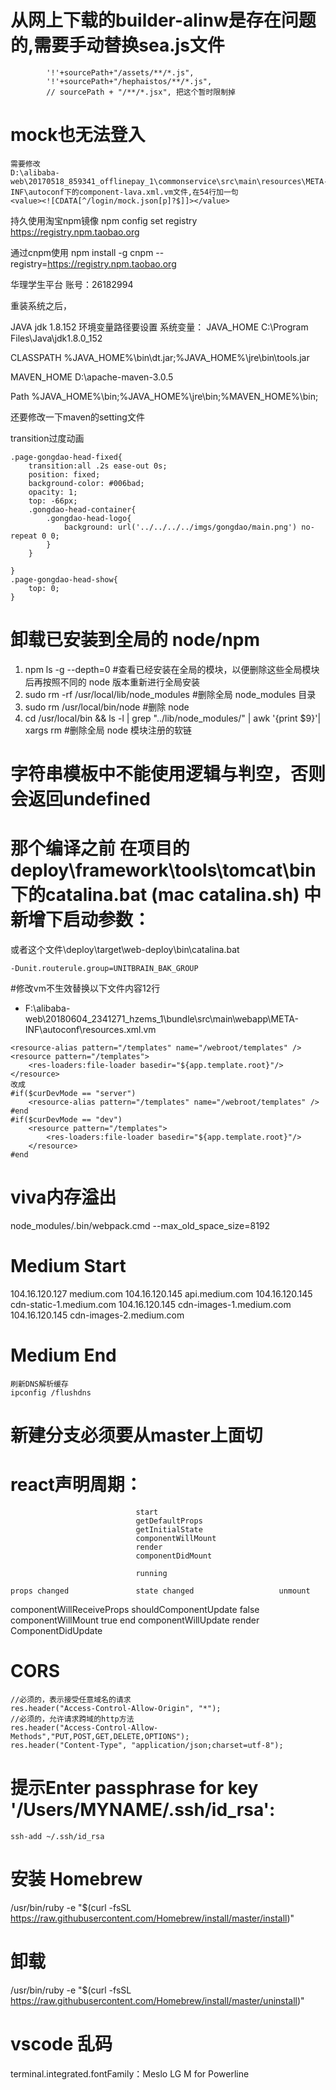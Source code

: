 
# 从网上下载的builder-alinw是存在问题的,需要手动替换sea.js文件
```
        '!'+sourcePath+"/assets/**/*.js",
        '!'+sourcePath+"/hephaistos/**/*.js",
        // sourcePath + "/**/*.jsx", 把这个暂时限制掉
```

# mock也无法登入
```
需要修改
D:\alibaba-web\20170518_859341_offlinepay_1\commonservice\src\main\resources\META-INF\autoconf下的component-lava.xml.vm文件,在54行加一句
<value><![CDATA[^/login/mock.json[p]?$]]></value>
```


持久使用淘宝npm镜像
npm config set registry https://registry.npm.taobao.org

通过cnpm使用
npm install -g cnpm --registry=https://registry.npm.taobao.org

华理学生平台 账号：26182994

重装系统之后，

JAVA jdk 1.8.152
环境变量路径要设置
系统变量：
JAVA_HOME	C:\Program Files\Java\jdk1.8.0_152

CLASSPATH	%JAVA_HOME%\bin\dt.jar;%JAVA_HOME%\jre\bin\tools.jar

MAVEN_HOME	D:\apache-maven-3.0.5

Path 	%JAVA_HOME%\bin;%JAVA_HOME%\jre\bin;%MAVEN_HOME%\bin;

还要修改一下maven的setting文件

transition过度动画
```
.page-gongdao-head-fixed{
	transition:all .2s ease-out 0s;
	position: fixed;
	background-color: #006bad;
	opacity: 1;
	top: -66px;
	.gongdao-head-container{
		.gongdao-head-logo{
			background: url('../../../../imgs/gongdao/main.png') no-repeat 0 0;
		}
	}

}
.page-gongdao-head-show{
	top: 0;
}
```

# 卸载已安装到全局的 node/npm
1. npm ls -g --depth=0 #查看已经安装在全局的模块，以便删除这些全局模块后再按照不同的 node 版本重新进行全局安装
2. sudo rm -rf /usr/local/lib/node_modules #删除全局 node_modules 目录
3. sudo rm /usr/local/bin/node #删除 node
4. cd /usr/local/bin && ls -l | grep "../lib/node_modules/" | awk '{print $9}'| xargs rm #删除全局 node 模块注册的软链


# 字符串模板中不能使用逻辑与判空，否则会返回undefined

# 那个编译之前 在项目的  deploy\framework\tools\tomcat\bin  下的catalina.bat (mac catalina.sh) 中新增下启动参数：
或者这个文件\deploy\target\web-deploy\bin\catalina.bat
```
-Dunit.routerule.group=UNITBRAIN_BAK_GROUP 
```

#修改vm不生效替换以下文件内容12行
- F:\alibaba-web\20180604_2341271_hzems_1\bundle\src\main\webapp\META-INF\autoconf\resources.xml.vm
```
<resource-alias pattern="/templates" name="/webroot/templates" />
<resource pattern="/templates">
	<res-loaders:file-loader basedir="${app.template.root}"/>
</resource>
改成
#if($curDevMode == "server")
	<resource-alias pattern="/templates" name="/webroot/templates" />
#end
#if($curDevMode == "dev")
	<resource pattern="/templates">
		<res-loaders:file-loader basedir="${app.template.root}"/>
	</resource>
#end
```

# viva内存溢出
node_modules/.bin/webpack.cmd
--max_old_space_size=8192

# Medium Start
104.16.120.127  medium.com
104.16.120.145  api.medium.com
104.16.120.145  cdn-static-1.medium.com
104.16.120.145  cdn-images-1.medium.com
104.16.120.145  cdn-images-2.medium.com
# Medium End
```
刷新DNS解析缓存
ipconfig /flushdns
```

# 新建分支必须要从master上面切

# react声明周期：
								start
								getDefaultProps
								getInitialState
								componentWillMount
								render
								componentDidMount

								running

	props changed				state changed					unmount
componentWillReceiveProps 	shouldComponentUpdate false		componentWillMount
								true							end
								componentWillUpdate
								render
								ComponentDidUpdate



# CORS
```
//必须的，表示接受任意域名的请求
res.header("Access-Control-Allow-Origin", "*");
//必须的，允许请求跨域的http方法
res.header("Access-Control-Allow-Methods","PUT,POST,GET,DELETE,OPTIONS");
res.header("Content-Type", "application/json;charset=utf-8");
```

# 提示Enter passphrase for key '/Users/MYNAME/.ssh/id_rsa':
```
ssh-add ~/.ssh/id_rsa 
```

# 安装 Homebrew
/usr/bin/ruby -e "$(curl -fsSL https://raw.githubusercontent.com/Homebrew/install/master/install)"
# 卸载
/usr/bin/ruby -e "$(curl -fsSL https://raw.githubusercontent.com/Homebrew/install/master/uninstall)"

# vscode 乱码
terminal.integrated.fontFamily：Meslo LG M for Powerline